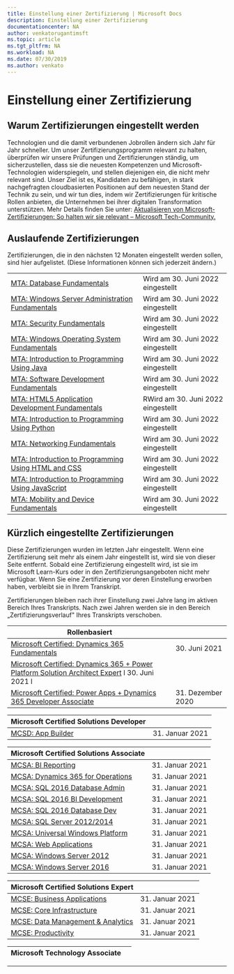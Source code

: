 ```yaml
---
title: Einstellung einer Zertifizierung | Microsoft Docs
description: Einstellung einer Zertifizierung
documentationcenter: NA
author: venkatorugantimsft
ms.topic: article
ms.tgt_pltfrm: NA
ms.workload: NA
ms.date: 07/30/2019
ms.author: venkato
---
```

# Einstellung einer Zertifizierung

## Warum Zertifizierungen eingestellt werden

Technologien und die damit verbundenen Jobrollen ändern sich Jahr für Jahr schneller. Um unser Zertifizierungsprogramm relevant zu halten, überprüfen wir unsere Prüfungen und Zertifizierungen ständig, um sicherzustellen, dass sie die neuesten Kompetenzen und Microsoft-Technologien widerspiegeln, und stellen diejenigen ein, die nicht mehr relevant sind. Unser Ziel ist es, Kandidaten zu befähigen, in stark nachgefragten cloudbasierten Positionen auf dem neuesten Stand der Technik zu sein, und wir tun dies, indem wir Zertifizierungen für kritische Rollen anbieten, die Unternehmen bei ihrer digitalen Transformation unterstützen. Mehr Details finden Sie unter: [Aktualisieren von Microsoft-Zertifizierungen: So halten wir sie relevant – Microsoft Tech-Community.](https://techcommunity.microsoft.com/t5/microsoft-learn-blog/updating-microsoft-certifications-how-we-keep-them-relevant/ba-p/1469425)

## Auslaufende Zertifizierungen

Zertifizierungen, die in den nächsten 12 Monaten eingestellt werden sollen, sind hier aufgelistet. (Diese Informationen können sich jederzeit ändern.)

|                                             |                    |
| ---------------------------------------------------------------------------------- | ------------------ |
| [MTA: Database Fundamentals](/learn/certifications/mta-database-fundamentals) | Wird am 30. Juni 2022 eingestellt |
| [MTA: Windows Server Administration Fundamentals](/learn/certifications/mta-windows-server-administration-fundamentals) | Wird am 30. Juni 2022 eingestellt |
| [MTA: Security Fundamentals](/learn/certifications/mta-security-fundamentals) | Wird am 30. Juni 2022 eingestellt |
| [MTA: Windows Operating System Fundamentals](/learn/certifications/mta-windows-operating-system-fundamentals) | Wird am 30. Juni 2022 eingestellt |
| [MTA: Introduction to Programming Using Java](/learn/certifications/mta-introduction-to-programming-using-java) | Wird am 30. Juni 2022 eingestellt |
| [MTA: Software Development Fundamentals](/learn/certifications/mta-software-development-fundamentals) | Wird am 30. Juni 2022 eingestellt |
| [MTA: HTML5 Application Development Fundamentals](/learn/certifications/mta-html5-application-development-fundamentals) | RWird am 30. Juni 2022 eingestellt |
| [MTA: Introduction to Programming Using Python](/learn/certifications/mta-introduction-to-programming-using-python) | Wird am 30. Juni 2022 eingestellt |
| [MTA: Networking Fundamentals](/learn/certifications/mta-networking-fundamentals) | Wird am 30. Juni 2022 eingestellt |
| [MTA: Introduction to Programming Using HTML and CSS](/learn/certifications/mta-introduction-to-programming-using-html-and-css) | Wird am 30. Juni 2022 eingestellt |
| [MTA: Introduction to Programming Using JavaScript](/learn/certifications/mta-introduction-to-programming-using-javascript) | Wird am 30. Juni 2022 eingestellt |
| [MTA: Mobility and Device Fundamentals](/learn/certifications/mta-mobility-and-device-fundamentals) | Wird am 30. Juni 2022 eingestellt |

## Kürzlich eingestellte Zertifizierungen 

Diese Zertifizierungen wurden im letzten Jahr eingestellt. Wenn eine Zertifizierung seit mehr als einem Jahr eingestellt ist, wird sie von dieser Seite entfernt. Sobald eine Zertifizierung eingestellt wird, ist sie im Microsoft Learn-Kurs oder in den Zertifizierungsangeboten nicht mehr verfügbar. Wenn Sie eine Zertifizierung vor deren Einstellung erworben haben, verbleibt sie in Ihrem Transkript.

Zertifizierungen bleiben nach ihrer Einstellung zwei Jahre lang im aktiven Bereich Ihres Transkripts. Nach zwei Jahren werden sie in den Bereich „Zertifizierungsverlauf" Ihres Transkripts verschoben.

| Rollenbasiert                                                                         |                    |
| ---------------------------------------------------------------------------------- | ------------------ |
| [Microsoft Certified: Dynamics 365 Fundamentals](/learn/certifications/d365-fundamentals) | 30. Juni 2021 |
| [Microsoft Certified: Dynamics 365 + Power Platform Solution Architect Expert](/learn/certifications/power-apps-and-d365-solution-architect-expert) l 30. Juni 2021 l
| [Microsoft Certified: Power Apps + Dynamics 365 Developer Associate](/learn/certifications/power-apps-and-d365-developer-associate) | 31. Dezember 2020 |

| Microsoft Certified Solutions Developer                                            |                    |
| ---------------------------------------------------------------------------------- | ------------------ |
| [MCSD: App Builder](/learn/certifications/mcsd-app-builder-certification)          | 31. Januar 2021 |

| Microsoft Certified Solutions Associate                                            |                    |
| ---------------------------------------------------------------------------------- | ------------------ |
| [MCSA: BI Reporting](/learn/certifications/mcsa-bi-reporting)                      | 31. Januar 2021 |
| [MCSA: Dynamics 365 for Operations](/learn/certifications/mcsa-microsoft-dynamics-365-for-operations) | 31. Januar 2021 |
| [MCSA: SQL 2016 Database Admin](/learn/certifications/mcsa-sql2016-database-administration-certification) | 31. Januar 2021 |
| [MCSA: SQL 2016 BI Development](/learn/certifications/mcsa-sql2016-business-intelligence-certification) | 31. Januar 2021 |
| [MCSA: SQL 2016 Database Dev](/learn/certifications/mcsa-sql2016-database-development-certification) | 31. Januar 2021 |
| [MCSA: SQL Server 2012/2014](/learn/certifications/mcsa-sql-certification)         | 31. Januar 2021 |
| [MCSA: Universal Windows Platform](/learn/certifications/mcsa-universal-windows-platform) | 31. Januar 2021 |
| [MCSA: Web Applications](/learn/certifications/mcsa-web-applications-certification) | 31. Januar 2021 |
| [MCSA: Windows Server 2012](/learn/certifications/mcsa-windows-server-certification) | 31. Januar 2021 |
| [MCSA: Windows Server 2016](/learn/certifications/mcsa-windows-server-2016-certification) | 31. Januar 2021 |


| Microsoft Certified Solutions Expert                                               |                    |
| ---------------------------------------------------------------------------------- | ------------------ |
| [MCSE: Business Applications](/learn/certifications/mcse-business-applications)    | 31. Januar 2021 |
| [MCSE: Core Infrastructure](/learn/certifications/mcse-core-infrastructure)        | 31. Januar 2021 |
| [MCSE: Data Management & Analytics](/learn/certifications/mcse-data-management-analytics) | 31. Januar 2021 |
| [MCSE: Productivity](/learn/certifications/mcse-productivity-certification)        | 31. Januar 2021 |


| Microsoft Technology Associate                                                     |                    |
| ---------------------------------------------------------------------------------- | ------------------ |
___
